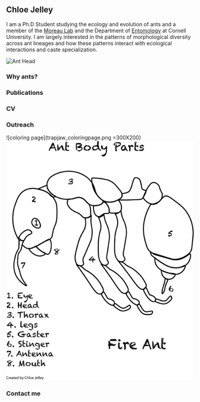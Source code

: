 ## Chloe Jelley

I am a Ph.D Student studying the ecology and evolution of ants and a member of the [Moreau Lab](https://www.moreaulab.entomology.cornell.edu/) and the Department of [Entomology](https://entomology.cals.cornell.edu/) at Cornell University. I am largely interested in the patterns of morphological diversity across ant lineages and how these patterns interact with ecological interactions and caste specialization. 

![Ant Head](anthead.png)

### Why ants? 


### Publications


### CV


### Outreach 
![coloring page](trapjaw_coloringpage.png =300X200) 
![coloring page](fireant_coloringpage.png)

### Contact me 

